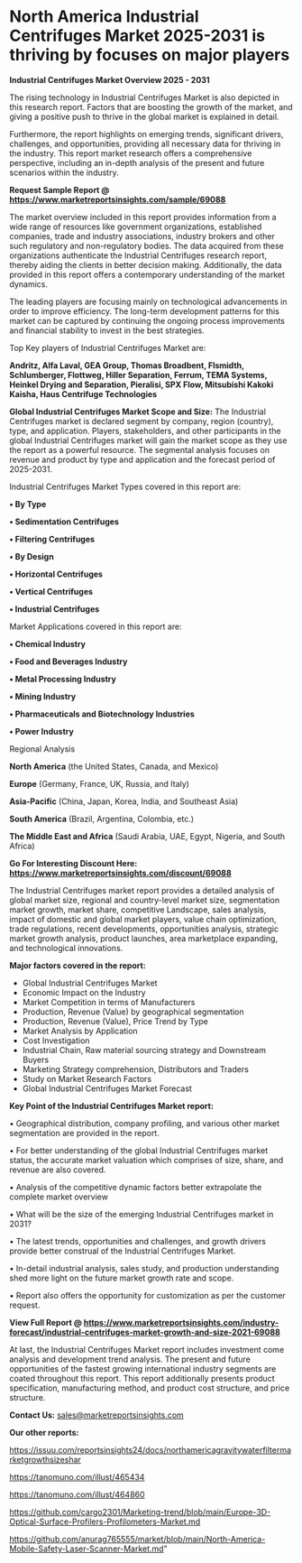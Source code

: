 # North America Industrial Centrifuges Market 2025-2031 is thriving by focuses on major players

<Strong> Industrial Centrifuges Market Overview 2025 - 2031</strong>

The rising technology in Industrial Centrifuges Market is also depicted in this research report. Factors that are boosting the growth of the market, and giving a positive push to thrive in the global market is explained in detail.

Furthermore, the report highlights on emerging trends, significant drivers, challenges, and opportunities, providing all necessary data for thriving in the industry. This report market research offers a comprehensive perspective, including an in-depth analysis of the present and future scenarios within the industry.

<strong>Request Sample Report @ <a href=https://www.marketreportsinsights.com/sample/69088>https://www.marketreportsinsights.com/sample/69088</a></strong>

The market overview included in this report provides information from a wide range of resources like government organizations, established companies, trade and industry associations, industry brokers and other such regulatory and non-regulatory bodies. The data acquired from these organizations authenticate the Industrial Centrifuges research report, thereby aiding the clients in better decision making. Additionally, the data provided in this report offers a contemporary understanding of the market dynamics.

The leading players are focusing mainly on technological advancements in order to improve efficiency. The long-term development patterns for this market can be captured by continuing the ongoing process improvements and financial stability to invest in the best strategies.

Top Key players of Industrial Centrifuges Market are:

<strong>Andritz, Alfa Laval, GEA Group, Thomas Broadbent, Flsmidth, Schlumberger, Flottweg, Hiller Separation, Ferrum, TEMA Systems, Heinkel Drying and Separation, Pieralisi, SPX Flow, Mitsubishi Kakoki Kaisha, Haus Centrifuge Technologies</strong>

<strong><b>Global Industrial Centrifuges Market Scope and Size:</b></strong>
The Industrial Centrifuges market is declared segment by company, region (country), type, and application. Players, stakeholders, and other participants in the global Industrial Centrifuges market will gain the market scope as they use the report as a powerful resource. The segmental analysis focuses on revenue and product by type and application and the forecast period of 2025-2031.

Industrial Centrifuges Market Types covered in this report are:

<strong>• By Type

• Sedimentation Centrifuges

• Filtering Centrifuges

• By Design

• Horizontal Centrifuges

• Vertical Centrifuges

• Industrial Centrifuges</strong>

Market Applications covered in this report are:

<strong>• Chemical Industry

• Food and Beverages Industry

• Metal Processing Industry

• Mining Industry

• Pharmaceuticals and Biotechnology Industries

• Power Industry</strong> 

Regional Analysis

<strong>North America</strong> (the United States, Canada, and Mexico)

<strong>Europe</strong> (Germany, France, UK, Russia, and Italy)

<strong>Asia-Pacific</strong> (China, Japan, Korea, India, and Southeast Asia)

<strong>South America</strong> (Brazil, Argentina, Colombia, etc.)

<strong>The Middle East and Africa</strong> (Saudi Arabia, UAE, Egypt, Nigeria, and South Africa)

<strong>Go For Interesting Discount Here: <a href=https://www.marketreportsinsights.com/discount/69088>https://www.marketreportsinsights.com/discount/69088</a></strong>

The Industrial Centrifuges market report provides a detailed analysis of global market size, regional and country-level market size, segmentation market growth, market share, competitive Landscape, sales analysis, impact of domestic and global market players, value chain optimization, trade regulations, recent developments, opportunities analysis, strategic market growth analysis, product launches, area marketplace expanding, and technological innovations.

<strong><b>Major factors covered in the report:</b></strong>
<ul>
  <li>Global Industrial Centrifuges Market </li>
  <li>Economic Impact on the Industry</li>
  <li>Market Competition in terms of Manufacturers</li>
  <li>Production, Revenue (Value) by geographical segmentation</li>
  <li>Production, Revenue (Value), Price Trend by Type</li>
  <li>Market Analysis by Application</li>
  <li>Cost Investigation</li>
  <li>Industrial Chain, Raw material sourcing strategy and Downstream Buyers</li>
  <li>Marketing Strategy comprehension, Distributors and Traders</li>
  <li>Study on Market Research Factors</li>
  <li>Global Industrial Centrifuges Market Forecast</li>
</ul>

<strong><b>Key Point of the Industrial Centrifuges Market report:</b></strong>

• Geographical distribution, company profiling, and various other market segmentation are provided in the report.

• For better understanding of the global Industrial Centrifuges market status, the accurate market valuation which comprises of size, share, and revenue are also covered.

• Analysis of the competitive dynamic factors better extrapolate the complete market overview

• What will be the size of the emerging Industrial Centrifuges market in 2031?

• The latest trends, opportunities and challenges, and growth drivers provide better construal of the Industrial Centrifuges Market.

• In-detail industrial analysis, sales study, and production understanding shed more light on the future market growth rate and scope.

• Report also offers the opportunity for customization as per the customer request.

<strong><b>View Full Report @ <a href=https://www.marketreportsinsights.com/industry-forecast/industrial-centrifuges-market-growth-and-size-2021-69088>https://www.marketreportsinsights.com/industry-forecast/industrial-centrifuges-market-growth-and-size-2021-69088</a></b></strong>


At last, the Industrial Centrifuges Market report includes investment come analysis and development trend analysis. The present and future opportunities of the fastest growing international industry segments are coated throughout this report. This report additionally presents product specification, manufacturing method, and product cost structure, and price structure.

<strong>Contact Us:</strong>
sales@marketreportsinsights.com

<strong>Our other reports:</strong>

<a href=https://issuu.com/reportsinsights24/docs/northamericagravitywaterfiltermarketgrowthsizeshar>https://issuu.com/reportsinsights24/docs/northamericagravitywaterfiltermarketgrowthsizeshar</a>

<a href=https://tanomuno.com/illust/465434>https://tanomuno.com/illust/465434</a>

<a href=https://tanomuno.com/illust/464860>https://tanomuno.com/illust/464860</a>

<a href=https://github.com/cargo2301/Marketing-trend/blob/main/Europe-3D-Optical-Surface-Profilers-Profilometers-Market.md>https://github.com/cargo2301/Marketing-trend/blob/main/Europe-3D-Optical-Surface-Profilers-Profilometers-Market.md</a>

<a href=https://github.com/anurag765555/market/blob/main/North-America-Mobile-Safety-Laser-Scanner-Market.md>https://github.com/anurag765555/market/blob/main/North-America-Mobile-Safety-Laser-Scanner-Market.md</a>"
